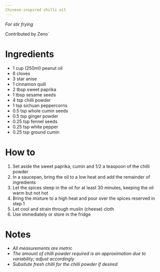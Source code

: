 ```yaml
---
Chinese-inspired chilli oil
---
```

_For stir frying_

Contributed by Zeno`

# Ingredients
* 1 cup (250ml) peanut oil
* 6 cloves
* 3 star anise
* 1 cinnamon quill
* 2 tbsp sweet paprika
* 1 tbsp sesame seeds
* 4 tsp chilli powder
* 1 tsp sichuan peppercorns
* 0.5 tsp whole cumin seeds
* 0.5 tsp ginger powder
* 0.25 tsp fennel seeds
* 0.25 tsp white pepper
* 0.25 tsp ground cumin

# How to
1. Set aside the sweet paprika, cumin and 1/2 a teaspoon of the chilli powder
2. In a saucepan, bring the oil to a low heat and add the remainder of ingredients
3. Let the spices steep in the oil for at least 30 minutes, keeping the oil warm but not hot
4. Bring the mixture to a high heat and pour over the spices reserved in step 1
5. Let cool and strain through muslin (cheese) cloth
6. Use immediately or store in the fridge

# Notes
* _All measurements are metric_
* _The amount of chilli powder required is an approximation due to variability; adjust accordingly_
* _Subsitute fresh chilli for the chilli powder if desired_
